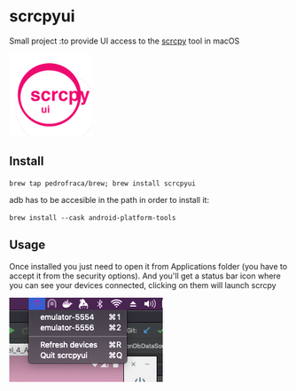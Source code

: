 # scrcpyui
Small project :to provide UI access to the [scrcpy](https://github.com/Genymobile/scrcpy) tool in macOS

![logo](https://github.com/pedrofraca/scrcpyui/blob/main/art/logo_small.png?raw=true)

## Install
`brew tap pedrofraca/brew; brew install scrcpyui`

 adb has to be accesible in the path in order to install it:

 `brew install --cask android-platform-tools`

## Usage
Once installed you just need to open it from Applications folder (you have to accept it from the security options).
And you'll get a status bar icon where you can see your devices connected, clicking on them will launch scrcpy

![screenshot](https://github.com/pedrofraca/scrcpyui/blob/main/art/screenshot.png?raw=true)
